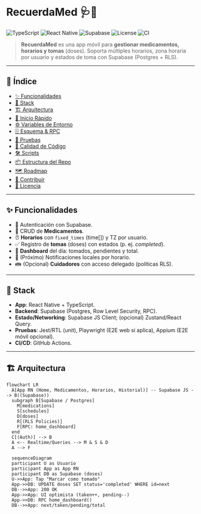 # RecuerdaMed 🩺💊

![TypeScript](https://img.shields.io/badge/TypeScript-5.x-3178c6?logo=typescript&logoColor=white)
![React Native](https://img.shields.io/badge/React%20Native-0.7x-61dafb?logo=react&logoColor=black)
![Supabase](https://img.shields.io/badge/Supabase-Postgres-3fcf8e?logo=supabase&logoColor=white)
![License](https://img.shields.io/badge/License-MIT-black)
![CI](https://img.shields.io/badge/CI-GitHub%20Actions-2088ff?logo=githubactions&logoColor=white)

> **RecuerdaMed** es una app móvil para **gestionar medicamentos, horarios y tomas** (doses). Soporta múltiples horarios, zona horaria por usuario y estados de toma con Supabase (Postgres + RLS).

---

## 🧭 Índice

- [✨ Funcionalidades](#-funcionalidades)
- [🧱 Stack](#-stack)
- [🏗️ Arquitectura](#️-arquitectura)
- [🚀 Inicio Rápido](#-inicio-rápido)
- [⚙️ Variables de Entorno](#️-variables-de-entorno)
- [🗄️ Esquema & RPC](#️-esquema--rpc)
- [🧪 Pruebas](#-pruebas)
- [🧹 Calidad de Código](#-calidad-de-código)
- [🛠️ Scripts](#️-scripts)
- [📦 Estructura del Repo](#-estructura-del-repo)
- [🗺️ Roadmap](#️-roadmap)
- [🤝 Contribuir](#-contribuir)
- [📄 Licencia](#-licencia)

---

## ✨ Funcionalidades

- 👤 Autenticación con Supabase.
- 💊 CRUD de **Medicamentos**.
- ⏰ **Horarios** con `fixed_times` (time[]) y TZ por usuario.
- ✅ Registro de **tomas** (doses) con estados (p. ej. *completed*).
- 🧮 **Dashboard** del día: tomados, pendientes y total.
- 🔔 (Próximo) Notificaciones locales por horario.
- 👪 (Opcional) **Cuidadores** con acceso delegado (políticas RLS).

---

## 🧱 Stack

- **App**: React Native + TypeScript.
- **Backend**: Supabase (Postgres, Row Level Security, RPC).
- **Estado/Networking**: Supabase JS Client; (opcional) Zustand/React Query.
- **Pruebas**: Jest/RTL (unit), Playwright (E2E web si aplica), Appium (E2E móvil opcional).
- **CI/CD**: GitHub Actions.

---

## 🏗️ Arquitectura

```mermaid
flowchart LR
  A[App RN (Home, Medicamentos, Horarios, Historial)] -- Supabase JS --> B((Supabase))
  subgraph B[Supabase / Postgres]
    M[medications]
    S[schedules]
    D[doses]
    R[(RLS Policies)]
    F[RPC: home_dashboard]
  end
  C[(Auth)] --> B
  A <-- Realtime/Queries --> M & S & D
  A --> F

  sequenceDiagram
  participant U as Usuario
  participant App as App RN
  participant DB as Supabase (doses)
  U->>App: Tap "Marcar como tomado"
  App->>DB: UPDATE doses SET status='completed' WHERE id=next
  DB-->>App: 200 OK
  App->>App: UI optimista (taken++, pending--)
  App->>DB: RPC home_dashboard()
  DB-->>App: next/taken/pending/total

  